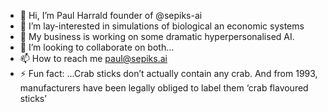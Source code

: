 - 👋 Hi, I’m Paul Harrald founder of @sepiks-ai
- 👀 I’m lay-interested in simulations of biological an economic systems
- 🌱 My business is working on some dramatic hyperpersonalised AI.
- 💞️ I’m looking to collaborate on both...
- 📫 How to reach me paul@sepiks.ai
- ⚡ Fun fact: ...Crab sticks don’t actually contain any crab. And from 1993, manufacturers have been legally obliged to label them ‘crab flavoured sticks’

<!---
sepiks-ai/sepiks-ai is a ✨ special ✨ repository because its `README.md` (this file) appears on your GitHub profile.
You can click the Preview link to take a look at your changes.
--->
